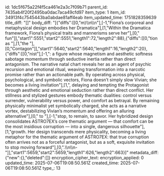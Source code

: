 id: 1dc5f675a22f4f5ca461e2a3c7f09b71
parent_id: 7435ab4f20f2495ba0dac7aca49cfd97
item_type: 1
item_id: 34913f4c7545443ba0abdae81aff4eab
item_updated_time: 1751828359639
title_diff: "[]"
body_diff: "[{\"diffs\":[[0,\"m)\\\n\\\n\"],[-1,\"Fiona’s corporeal and metaphysical design embodies her Dramatica\"],[1,\"Within the Dramatica framework, Fiona’s physical traits and mannerisms serve her\"],[0,\" fun\"]],\"start1\":5551,\"start2\":5551,\"length1\":72,\"length2\":88},{\"diffs\":[[0,\"tion as \"],[1,\"the \"],[0,\"Contagon\"]],\"start1\":5640,\"start2\":5640,\"length1\":16,\"length2\":20},{\"diffs\":[[0,\"nist\"],[-1,\": a figure whose magnetism and aesthetic softness sabotage momentum through seductive inertia rather than direct antagonism. The narrative natal chart reveals her as an agent of psychic recursion and emotional ritual, weaving transformation into a narcotic promise rather than an actionable path. By operating across physical, psychological, and symbolic vectors, Fiona doesn’t simply slow Vivian; she becomes a living invitation\"],[1,\", delaying and tempting the Protagonist through aesthetic and emotional seduction rather than direct conflict. Her stillness and stylized gestures embody thematic dualities: control versus surrender, vulnerability versus power, and comfort as betrayal. By remaining physically minimalist yet symbolically charged, she acts as a narrative vortex, destabilizing Vivian’s momentum and offering an alluring alternative\"],[0,\" to \"],[-1,\"stop, to remain, to savor. Her hybridized design consolidates ASTRO7EX’s core thematic argument — that comfort can be the most insidious corruption — into a single, dangerous silhouette\"],[1,\"growth. Her design transcends mere physicality, becoming a living metaphor for the thematic argument of ASTRO7EX: that true corruption often arrives not as a forceful antagonist, but as a soft, exquisite invitation to stop moving forward\"],[0,\".\\\n\\\n-\"]],\"start1\":5659,\"start2\":5659,\"length1\":626,\"length2\":663}]"
metadata_diff: {"new":{},"deleted":[]}
encryption_cipher_text: 
encryption_applied: 0
updated_time: 2025-07-06T19:08:50.561Z
created_time: 2025-07-06T19:08:50.561Z
type_: 13